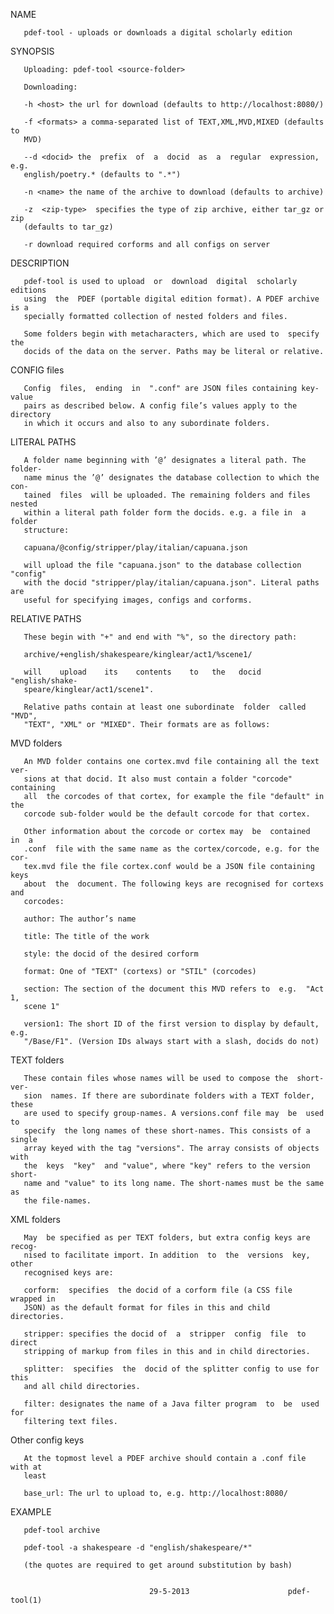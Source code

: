 NAME

       pdef‐tool ‐ uploads or downloads a digital scholarly edition


SYNOPSIS

       Uploading: pdef‐tool <source‐folder>

       Downloading:

       ‐h <host> the url for download (defaults to http://localhost:8080/)

       ‐f <formats> a comma‐separated list of TEXT,XML,MVD,MIXED (defaults to
       MVD)

       ‐‐d <docid> the  prefix  of  a  docid  as  a  regular  expression,  e.g.
       english/poetry.* (defaults to ".*")

       ‐n <name> the name of the archive to download (defaults to archive)

       ‐z  <zip-type>  specifies the type of zip archive, either tar_gz or zip
       (defaults to tar_gz)

       ‐r download required corforms and all configs on server


DESCRIPTION

       pdef‐tool is used to upload  or  download  digital  scholarly  editions
       using  the  PDEF (portable digital edition format). A PDEF archive is a
       specially formatted collection of nested folders and files.

       Some folders begin with metacharacters, which are used to  specify  the
       docids of the data on the server. Paths may be literal or relative.


CONFIG files

       Config  files,  ending  in  ".conf" are JSON files containing key‐value
       pairs as described below. A config file’s values apply to the directory
       in which it occurs and also to any subordinate folders.


LITERAL PATHS

       A folder name beginning with ’@’ designates a literal path. The folder‐
       name minus the ’@’ designates the database collection to which the con‐
       tained  files  will be uploaded. The remaining folders and files nested
       within a literal path folder form the docids. e.g. a file in  a  folder
       structure:

       capuana/@config/stripper/play/italian/capuana.json

       will upload the file "capuana.json" to the database collection "config"
       with the docid "stripper/play/italian/capuana.json". Literal paths  are
       useful for specifying images, configs and corforms.


RELATIVE PATHS

       These begin with "+" and end with "%", so the directory path:

       archive/+english/shakespeare/kinglear/act1/%scene1/

       will    upload    its    contents    to   the   docid   "english/shake‐
       speare/kinglear/act1/scene1".

       Relative paths contain at least one subordinate  folder  called  "MVD",
       "TEXT", "XML" or "MIXED". Their formats are as follows:


MVD folders

       An MVD folder contains one cortex.mvd file containing all the text ver‐
       sions at that docid. It also must contain a folder "corcode" containing
       all  the corcodes of that cortex, for example the file "default" in the
       corcode sub‐folder would be the default corcode for that cortex.

       Other information about the corcode or cortex may  be  contained  in  a
       .conf  file with the same name as the cortex/corcode, e.g. for the cor‐
       tex.mvd file the file cortex.conf would be a JSON file containing  keys
       about  the  document. The following keys are recognised for cortexs and
       corcodes:

       author: The author’s name

       title: The title of the work

       style: the docid of the desired corform

       format: One of "TEXT" (cortexs) or "STIL" (corcodes)

       section: The section of the document this MVD refers to  e.g.  "Act  1,
       scene 1"

       version1: The short ID of the first version to display by default, e.g.
       "/Base/F1". (Version IDs always start with a slash, docids do not)


TEXT folders

       These contain files whose names will be used to compose the  short‐ver‐
       sion  names. If there are subordinate folders with a TEXT folder, these
       are used to specify group‐names. A versions.conf file may  be  used  to
       specify  the long names of these short‐names. This consists of a single
       array keyed with the tag "versions". The array consists of objects with
       the  keys  "key"  and "value", where "key" refers to the version short‐
       name and "value" to its long name. The short‐names must be the same  as
       the file‐names.


XML folders

       May  be specified as per TEXT folders, but extra config keys are recog‐
       nised to facilitate import. In addition  to  the  versions  key,  other
       recognised keys are:

       corform:  specifies  the docid of a corform file (a CSS file wrapped in
       JSON) as the default format for files in this and child directories.

       stripper: specifies the docid of  a  stripper  config  file  to  direct
       stripping of markup from files in this and in child directories.

       splitter:  specifies  the  docid of the splitter config to use for this
       and all child directories.

       filter: designates the name of a Java filter program  to  be  used  for
       filtering text files.


Other config keys

       At the topmost level a PDEF archive should contain a .conf file with at
       least

       base_url: The url to upload to, e.g. http://localhost:8080/


EXAMPLE

       pdef‐tool archive

       pdef‐tool ‐a shakespeare ‐d "english/shakespeare/*"

       (the quotes are required to get around substitution by bash)


                                   29‐5‐2013                      pdef‐tool(1)
